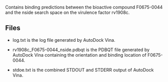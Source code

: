 Contains binding predictions between the bioactive compound F0675-0044 and the nside search space on the virulence factor rv1908c.

## Files

- log.txt is the log file generated by AutoDock Vina.

- rv1908c_F0675-0044_nside.pdbqt is the PDBQT file generated by AutoDock Vina containing the orientation and binding location of F0675-0044.

- stdoe.txt is the combined STDOUT and STDERR output of AutoDock Vina.

